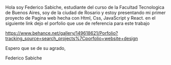 

Hola soy Federico Sabiche, estudiante del curso de la Facultad Tecnologica de Buenos Aires, soy de la ciudad de Rosario y estoy presentando mi primer proyecto de Pagina web hecha con Html, Css, JavaScript y React.
en el siguiente link dejo el porfolio que use de referencia para este trabajo

https://www.behance.net/gallery/149618621/Porfolio?tracking_source=search_projects%7Cporfolio+website+design

Espero que se de su agrado,



Federico Sabiche







